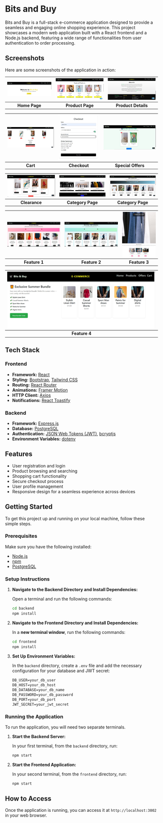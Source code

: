 # Bits and Buy

Bits and Buy is a full-stack e-commerce application designed to provide a seamless and engaging online shopping experience. This project showcases a modern web application built with a React frontend and a Node.js backend, featuring a wide range of functionalities from user authentication to order processing.

## Screenshots

Here are some screenshots of the application in action:

| ![Home Page](screenshorts/Capture1.JPG) | ![Product Page](screenshorts/Capture2.JPG) | ![Product Details](screenshorts/Capture3.JPG) |
| :-------------------------------------: | :---------------------------------------: | :-------------------------------------------: |
|                **Home Page**            |              **Product Page**             |            **Product Details**                |

| ![Cart](screenshorts/cart.JPG) | ![Checkout](screenshorts/checkout.JPG) | ![Buy One Get One](screenshorts/buyonegetfree.JPG) |
| :----------------------------: | :------------------------------------: | :-----------------------------------------------: |
|              **Cart**          |                **Checkout**            |             **Special Offers**                    |

| ![Clearance](screenshorts/clearnace.JPG) | ![Category 1](screenshorts/Capture4.JPG) | ![Category 2](screenshorts/Capture5.JPG) |
| :--------------------------------------: | :-------------------------------------: | :-------------------------------------: |
|              **Clearance**               |             **Category Page**           |             **Category Page**           |

| ![Feature 1](screenshorts/Capture6.JPG) | ![Feature 2](screenshorts/Capture7.JPG) | ![Feature 3](screenshorts/Capture8.JPG) |
| :-------------------------------------: | :-------------------------------------: | :-------------------------------------: |
|             **Feature 1**               |              **Feature 2**              |              **Feature 3**              |

| ![Feature 4](screenshorts/Capture9.JPG) |
| :-------------------------------------: |
|             **Feature 4**               |

## Tech Stack

### Frontend

*   **Framework:** [React](https://reactjs.org/)
*   **Styling:** [Bootstrap](https://getbootstrap.com/), [Tailwind CSS](https://tailwindcss.com/)
*   **Routing:** [React Router](https://reactrouter.com/)
*   **Animations:** [Framer Motion](https://www.framer.com/motion/)
*   **HTTP Client:** [Axios](https://axios-http.com/)
*   **Notifications:** [React Toastify](https://fkhadra.github.io/react-toastify/)

### Backend

*   **Framework:** [Express.js](https://expressjs.com/)
*   **Database:** [PostgreSQL](https://www.postgresql.org/)
*   **Authentication:** [JSON Web Tokens (JWT)](https://jwt.io/), [bcryptjs](https://www.npmjs.com/package/bcryptjs)
*   **Environment Variables:** [dotenv](https://www.npmjs.com/package/dotenv)

## Features

*   User registration and login
*   Product browsing and searching
*   Shopping cart functionality
*   Secure checkout process
*   User profile management
*   Responsive design for a seamless experience across devices

## Getting Started

To get this project up and running on your local machine, follow these simple steps.

### Prerequisites

Make sure you have the following installed:
*   [Node.js](https://nodejs.org/)
*   [npm](https://www.npmjs.com/get-npm)
*   [PostgreSQL](https://www.postgresql.org/)

### Setup Instructions

1.  **Navigate to the Backend Directory and Install Dependencies:**

    Open a terminal and run the following commands:
    ```sh
    cd backend
    npm install
    ```

2.  **Navigate to the Frontend Directory and Install Dependencies:**

    In a **new terminal window**, run the following commands:
    ```sh
    cd frontend
    npm install
    ```

3.  **Set Up Environment Variables:**

    In the `backend` directory, create a `.env` file and add the necessary configuration for your database and JWT secret:
    ```
    DB_USER=your_db_user
    DB_HOST=your_db_host
    DB_DATABASE=your_db_name
    DB_PASSWORD=your_db_password
    DB_PORT=your_db_port
    JWT_SECRET=your_jwt_secret
    ```

### Running the Application

To run the application, you will need two separate terminals.

1.  **Start the Backend Server:**

    In your first terminal, from the `backend` directory, run:
    ```sh
    npm start
    ```

2.  **Start the Frontend Application:**

    In your second terminal, from the `frontend` directory, run:
    ```sh
    npm start
    ```

## How to Access

Once the application is running, you can access it at `http://localhost:3002` in your web browser.
